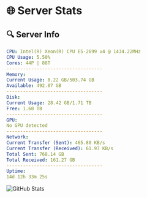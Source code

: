 # 🌐 Server Stats
## 🔍 Server Info
```yaml
CPU: Intel(R) Xeon(R) CPU E5-2699 v4 @ 1434.22MHz
CPU Usage: 5.50%
Cores: 44P | 88T
-----------------------------------
Memory:
Current Usage: 8.22 GB/503.74 GB
Available: 492.07 GB
-----------------------------------
Disk:
Current Usage: 28.42 GB/1.71 TB
Free: 1.60 TB
-----------------------------------
GPU:
No GPU detected
-----------------------------------
Network:
Current Transfer (Sent): 465.80 KB/s
Current Transfer (Received): 61.97 KB/s
Total Sent: 768.14 GB
Total Received: 161.27 GB
-----------------------------------
Uptime:
14d 12h 33m 25s
```
![GitHub Stats](https://img.shields.io/badge/Updated-2025-05-04_05:42:13-blue)